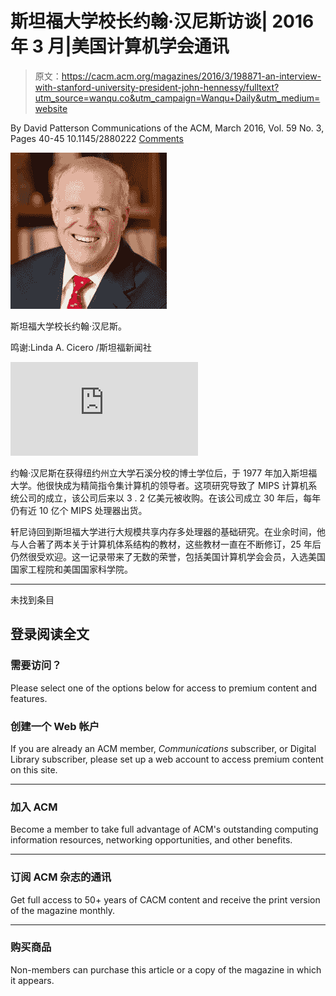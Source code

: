 # 斯坦福大学校长约翰·汉尼斯访谈| 2016 年 3 月|美国计算机学会通讯

> 原文：<https://cacm.acm.org/magazines/2016/3/198871-an-interview-with-stanford-university-president-john-hennessy/fulltext?utm_source=wanqu.co&utm_campaign=Wanqu+Daily&utm_medium=website>

By David Patterson
Communications of the ACM, March 2016, Vol. 59 No. 3, Pages 40-45
10.1145/2880222
[Comments](#comments)

![Stanford President John Hennessy](img/8eb721a58ef43eb1339f8f598fb4d9d2.png "Stanford President John Hennessy")



斯坦福大学校长约翰·汉尼斯。

鸣谢:Linda A. Cicero /斯坦福新闻社





<iframe src="https://www.youtube.com/embed/t8fWUOSRKag?list=PLn0nrSd4xjjbIHhktZoVlZuj2MbrBBC_f" frameborder="0" allowfullscreen="">视频</iframe>

约翰·汉尼斯在获得纽约州立大学石溪分校的博士学位后，于 1977 年加入斯坦福大学。他很快成为精简指令集计算机的领导者。这项研究导致了 MIPS 计算机系统公司的成立，该公司后来以 3 . 2 亿美元被收购。在该公司成立 30 年后，每年仍有近 10 亿个 MIPS 处理器出货。

轩尼诗回到斯坦福大学进行大规模共享内存多处理器的基础研究。在业余时间，他与人合著了两本关于计算机体系结构的教材，这些教材一直在不断修订，25 年后仍然很受欢迎。这一记录带来了无数的荣誉，包括美国计算机学会会员，入选美国国家工程院和美国国家科学院。

* * *

未找到条目

## 登录阅读全文

### 需要访问？

Please select one of the options below for access to premium content and features.

### 创建一个 Web 帐户

If you are already an ACM member, <cite>Communications</cite> subscriber, or Digital Library subscriber, please set up a web account to access premium content on this site.

* * *

### 加入 ACM

Become a member to take full advantage of ACM's outstanding computing information resources, networking opportunities, and other benefits.

* * *

### 订阅 ACM 杂志的通讯

Get full access to 50+ years of CACM content and receive the print version of the magazine monthly.

* * *

### 购买商品

Non-members can purchase this article or a copy of the magazine in which it appears.